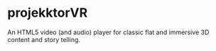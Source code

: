 # projekktorVR
An HTML5 video (and audio) player for classic flat and immersive 3D content and story telling.
